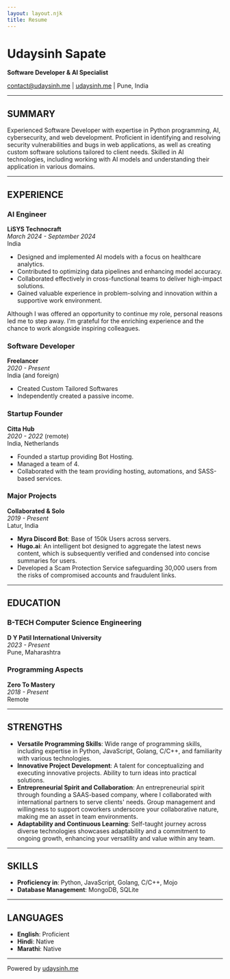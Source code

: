 ```yaml
---
layout: layout.njk
title: Resume
---
```

# Udaysinh Sapate
**Software Developer & AI Specialist**

contact@udaysinh.me | [udaysinh.me](https://udaysinh.me) | Pune, India

---

## SUMMARY
Experienced Software Developer with expertise in Python programming, AI, cybersecurity, and web development. Proficient in identifying and resolving security vulnerabilities and bugs in web applications, as well as creating custom software solutions tailored to client needs. Skilled in AI technologies, including working with AI models and understanding their application in various domains.

---

## EXPERIENCE

### AI Engineer
**LiSYS Technocraft**  
*March 2024 - September 2024*  
India

- Designed and implemented AI models with a focus on healthcare analytics.
- Contributed to optimizing data pipelines and enhancing model accuracy.
- Collaborated effectively in cross-functional teams to deliver high-impact solutions.
- Gained valuable experience in problem-solving and innovation within a supportive work environment.

Although I was offered an opportunity to continue my role, personal reasons led me to step away. I'm grateful for the enriching experience and the chance to work alongside inspiring colleagues.

### Software Developer
**Freelancer**  
*2020 - Present*  
India (and foreign)

- Created Custom Tailored Softwares
- Independently created a passive income.

### Startup Founder
**Citta Hub**  
*2020 - 2022* (remote)  
India, Netherlands

- Founded a startup providing Bot Hosting.
- Managed a team of 4.
- Collaborated with the team providing hosting, automations, and SASS-based services.

### Major Projects
**Collaborated & Solo**  
*2019 - Present*  
Latur, India

- **Myra Discord Bot**: Base of 150k Users across servers.
- **Hugo.ai**: An intelligent bot designed to aggregate the latest news content, which is subsequently verified and condensed into concise summaries for users.
- Developed a Scam Protection Service safeguarding 30,000 users from the risks of compromised accounts and fraudulent links.

---

## EDUCATION

### B-TECH Computer Science Engineering
**D Y Patil International University**  
*2023 - Present*  
Pune, Maharashtra

### Programming Aspects
**Zero To Mastery**  
*2018 - Present*  
Remote

---

## STRENGTHS

- **Versatile Programming Skills**: Wide range of programming skills, including expertise in Python, JavaScript, Golang, C/C++, and familiarity with various technologies.
- **Innovative Project Development**: A talent for conceptualizing and executing innovative projects. Ability to turn ideas into practical solutions.
- **Entrepreneurial Spirit and Collaboration**: An entrepreneurial spirit through founding a SAAS-based company, where I collaborated with international partners to serve clients' needs. Group management and willingness to support coworkers underscore your collaborative nature, making me an asset in team environments.
- **Adaptability and Continuous Learning**: Self-taught journey across diverse technologies showcases adaptability and a commitment to ongoing growth, enhancing your versatility and value within any team.

---

## SKILLS

- **Proficiency in**: Python, JavaScript, Golang, C/C++, Mojo
- **Database Management**: MongoDB, SQLite

---

## LANGUAGES

- **English**: Proficient
- **Hindi**: Native
- **Marathi**: Native

---

Powered by [udaysinh.me](https://udaysinh.me)